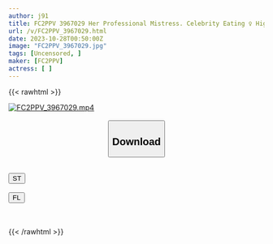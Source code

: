 ```yaml
---
author: j91
title: FC2PPV 3967029 Her Professional Mistress. Celebrity Eating ♀ Highest Class Beauty Ms. H (27) A Goddess Body That Makes Men Fall Instantly, She Has A Very Erotic And Cute Face And Cries In Missionary Position, Cumming And Getting Excited About Sex! Raw Creampie Gonzo Video [cen]
url: /v/FC2PPV_3967029.html
date: 2023-10-28T00:50:00Z
image: "FC2PPV_3967029.jpg"
tags: [Uncensored, ]
maker: [FC2PPV]
actress: [ ]
---
```



{{< rawhtml >}}

<div class="video" data-videoid="2D712KGgXmtAZb">
    <a href="javascript:;">
        <img src="https://my.j91.asia/v/FC2PPV_3967029.jpg" width="WIDTH" height="HEIGHT" alt="FC2PPV_3967029.mp4" loading="lazy">
    </a>
</div>

<script type="text/javascript" src="https://j91.asia/asset/on-demand-st.js"></script>

<br>
  <link rel="stylesheet" href="https://j91.asia/asset/bs5.css">
  
  <center>
  <button class="btn btn-primary" type="button" data-bs-toggle="collapse" data-bs-target=".multi-collapse" aria-expanded="false" aria-controls="multiCollapseExample1 multiCollapseExample2"><h2>Download</h2></button></center>
</p>
<div class="row">
  <div class="col">
    <div class="collapse multi-collapse" id="multiCollapseExample1">
      <div class="card card-body">
	      	      <br>
<div class="buttons">  
<a href="https://streamtape.to/v/2D712KGgXmtAZb"><button class="btn-hover color-3"><i class="fa fa-download"></i> ST</button></a></div>
    </div>
  </div>
</div>
  <div class="col">
    <div class="collapse multi-collapse" id="multiCollapseExample2">
      <div class="card card-body">
	      <br>
<div class="buttons">
    <a href="https://filelions.online/f/jf19rrcs0j7t"><button class="btn-hover color-9"><i class="fa fa-download"></i> FL</button></a></div>
<br><br>
      </div>
    </div>
  </div>
</div>

{{< /rawhtml >}}